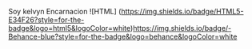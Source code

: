 Soy kelvyn Encarnacion
![HTML] (https://img.shields.io/badge/HTML5-E34F26?style=for-the-badge&logo=html5&logoColor=white)https://img.shields.io/badge/-Behance-blue?style=for-the-badge&logo=behance&logoColor=white

